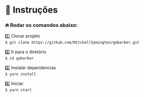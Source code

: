 # :notebook_with_decorative_cover: Instruções

### :fire: Rodar os comandos abaixo:

:one: Clonar projeto</br>
`$ git clone https://github.com/MitchellSymington/gobarber.git`

:two: Ir para o diretório </br>
`$ cd gobarber`

:three: Instalar dependencias</br>
`$ yarn install`

:four: Iniciar</br>
`$ yarn start`</br>

